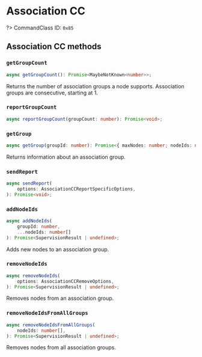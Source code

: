 # Association CC

?> CommandClass ID: `0x85`

## Association CC methods

### `getGroupCount`

```ts
async getGroupCount(): Promise<MaybeNotKnown<number>>;
```

Returns the number of association groups a node supports.
Association groups are consecutive, starting at 1.

### `reportGroupCount`

```ts
async reportGroupCount(groupCount: number): Promise<void>;
```

### `getGroup`

```ts
async getGroup(groupId: number): Promise<{ maxNodes: number; nodeIds: number[]; } | undefined>;
```

Returns information about an association group.

### `sendReport`

```ts
async sendReport(
	options: AssociationCCReportSpecificOptions,
): Promise<void>;
```

### `addNodeIds`

```ts
async addNodeIds(
	groupId: number,
	...nodeIds: number[]
): Promise<SupervisionResult | undefined>;
```

Adds new nodes to an association group.

### `removeNodeIds`

```ts
async removeNodeIds(
	options: AssociationCCRemoveOptions,
): Promise<SupervisionResult | undefined>;
```

Removes nodes from an association group.

### `removeNodeIdsFromAllGroups`

```ts
async removeNodeIdsFromAllGroups(
	nodeIds: number[],
): Promise<SupervisionResult | undefined>;
```

Removes nodes from all association groups.
